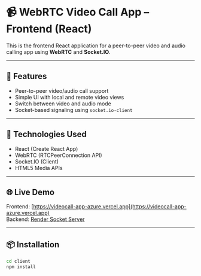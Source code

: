# 📹 WebRTC Video Call App – Frontend (React)

This is the frontend React application for a peer-to-peer video and audio calling app using **WebRTC** and **Socket.IO**.

---

## 🚀 Features

- Peer-to-peer video/audio call support
- Simple UI with local and remote video views
- Switch between video and audio mode
- Socket-based signaling using `socket.io-client`

---

## 🔧 Technologies Used

- React (Create React App)
- WebRTC (RTCPeerConnection API)
- Socket.IO (Client)
- HTML5 Media APIs

---

## 🌐 Live Demo

Frontend: [https://videocall-app-azure.vercel.app](https://videocall-app-azure.vercel.app)  
Backend: [Render Socket Server](https://videocall-server-gb9t.onrender.com)

---

## 📦 Installation

```bash
cd client
npm install

